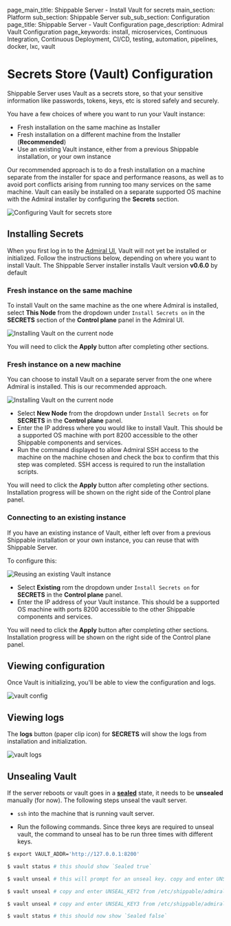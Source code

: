 page_main_title: Shippable Server - Install Vault for secrets
main_section: Platform
sub_section: Shippable Server
sub_sub_section: Configuration
page_title: Shippable Server - Vault Configuration
page_description: Admiral Vault Configuration
page_keywords: install, microservices, Continuous Integration, Continuous Deployment, CI/CD, testing, automation, pipelines, docker, lxc, vault

# Secrets Store (Vault) Configuration

Shippable Server uses Vault as a secrets store, so that your sensitive information like passwords, tokens, keys, etc is stored safely and securely.

You have a few choices of where you want to run your Vault instance:

* Fresh installation on the same machine as Installer
* Fresh installation on a different machine from the Installer (**Recommended**)
* Use an existing Vault instance, either from a previous Shippable installation, or your own instance

Our recommended approach is to do a fresh installation on a machine separate from the installer for space and performance reasons, as well as to avoid port conflicts arising from running too many services on the same machine. Vault can easily be installed on a separate supported OS machine with the Admiral installer by configuring the **Secrets** section.

<img src="/images/platform/server/admiral-vault-config.png" alt="Configuring Vault for secrets store">

## Installing Secrets

When you first log in to the [Admiral UI](/platform/server/install/#the-admiral-ui), Vault will not yet be installed or initialized. Follow the instructions below, depending on where you want to install Vault. The Shippable Server installer installs Vault version **v0.6.0** by default

### Fresh instance on the same machine

To install Vault on the same machine as the one where Admiral is installed, select  **This Node** from the dropdown under `Install Secrets on` in the **SECRETS** section of the **Control plane** panel in the Admiral UI.

<img src="/images/platform/server/vault-this-node.png" alt="Installing Vault on the current node">

You will need to click the **Apply** button after completing other sections.

### Fresh instance on a new machine

You can choose to install Vault on a separate server from the one where Admiral is installed. This is our recommended approach.

<img src="/images/platform/server/vault-new-node.png" alt="Installing Vault on the current node">

- Select **New Node** from the dropdown under `Install Secrets on` for **SECRETS** in the **Control plane** panel.
- Enter the IP address where you would like to install Vault.  This should be a supported OS machine with port 8200 accessible to the other Shippable components and services.
- Run the command displayed to allow Admiral SSH access to the machine on the machine chosen and check the box to confirm that this step was completed. SSH access is required to run the installation scripts.

You will need to click the **Apply** button after completing other sections. Installation progress will be shown on the right side of the Control plane panel.

### Connecting to an existing instance

If you have an existing instance of Vault, either left over from a previous Shippable installation or your own instance, you can reuse that with Shippable Server.

To configure this:

<img src="/images/platform/server/vault-existing.png" alt="Reusing an existing Vault instance">

- Select **Existing** rom the dropdown under `Install Secrets on` for **SECRETS** in the **Control plane** panel.
- Enter the IP address of your Vault instance.  This should be a supported OS machine with ports 8200 accessible to the other Shippable components and services.

You will need to click the **Apply** button after completing other sections. Installation progress will be shown on the right side of the Control plane panel.

## Viewing configuration

Once Vault is initializing, you'll be able to view the configuration and logs.

<img src="/images/platform/admiral/admiral-vault-config.png" alt="vault config">

## Viewing logs

The **logs** button (paper clip icon) for **SECRETS** will show the logs from installation and initialization.

<img src="/images/platform/admiral/admiral-vault-logs.png" alt="vault logs">

## Unsealing Vault

If the server reboots or vault goes in a [**sealed**](https://www.vaultproject.io/docs/concepts/seal.html) state, it needs to be **unsealed** manually (for now). The following steps unseal the vault server.

- `ssh` into the machine that is running vault server.

- Run the following commands. Since three keys are required to
  unseal vault, the command to unseal has to be run three times with different
  keys.

```bash
$ export VAULT_ADDR='http://127.0.0.1:8200'

$ vault status # this should show `Sealed true`

$ vault unseal # this will prompt for an unseal key. copy and enter UNSEAL_KEY1 from /etc/shippable/admiral.env

$ vault unseal # copy and enter UNSEAL_KEY2 from /etc/shippable/admiral.env

$ vault unseal # copy and enter UNSEAL_KEY3 from /etc/shippable/admiral.env

$ vault status # this should now show `Sealed false`
```
